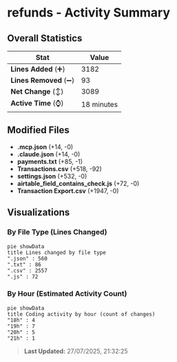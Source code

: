 # refunds - Activity Summary 

## Overall Statistics

| Stat                   | Value                                                             |
| ---------------------- | ----------------------------------------------------------------- |
| **Lines Added** (➕)   | 3182                                          |
| **Lines Removed** (➖) | 93                                        |
| **Net Change** (↕)    | 3089                |
| **Active Time** (⌚)   | 18 minutes |


## Modified Files
- **.mcp.json** (+14, -0)
- **.claude.json** (+14, -0)
- **payments.txt** (+85, -1)
- **Transactions.csv** (+518, -92)
- **settings.json** (+532, -0)
- **airtable_field_contains_check.js** (+72, -0)
- **Transaction Export.csv** (+1947, -0)

## Visualizations

### By File Type (Lines Changed)

```mermaid
pie showData
title Lines changed by file type
".json" : 560
".txt" : 86
".csv" : 2557
".js" : 72
```

### By Hour (Estimated Activity Count)

```mermaid
pie showData
title Coding activity by hour (count of changes)
"18h" : 4
"19h" : 7
"20h" : 5
"21h" : 1
```


> **Last Updated:** 27/07/2025, 21:32:25